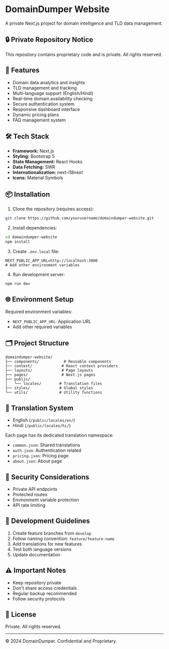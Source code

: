 # DomainDumper Website

A private Next.js project for domain intelligence and TLD data management.

## 🔒 Private Repository Notice

This repository contains proprietary code and is private. All rights reserved.

## 🚀 Features

- Domain data analytics and insights
- TLD management and tracking
- Multi-language support (English/Hindi)
- Real-time domain availability checking
- Secure authentication system
- Responsive dashboard interface
- Dynamic pricing plans
- FAQ management system

## 🛠️ Tech Stack

- **Framework:** Next.js
- **Styling:** Bootstrap 5
- **State Management:** React Hooks
- **Data Fetching:** SWR
- **Internationalization:** next-i18next
- **Icons:** Material Symbols

## 📦 Installation

1. Clone the repository (requires access):
```bash
git clone https://github.com/yourusername/domaindumper-website.git
```

2. Install dependencies:
```bash
cd domaindumper-website
npm install
```

3. Create `.env.local` file:
```env
NEXT_PUBLIC_APP_URL=http://localhost:3000
# Add other environment variables
```

4. Run development server:
```bash
npm run dev
```

## 🌐 Environment Setup

Required environment variables:
- `NEXT_PUBLIC_APP_URL`: Application URL
- Add other required variables

## 🗂️ Project Structure 

```
domaindumper-website/
├── components/           # Reusable components
├── context/             # React context providers
├── layouts/             # Page layouts
├── pages/               # Next.js pages
├── public/              
│   └── locales/        # Translation files
├── styles/             # Global styles
└── utils/              # Utility functions
```

## 🔄 Translation System

- English (`/public/locales/en/`)
- Hindi (`/public/locales/hi/`)

Each page has its dedicated translation namespace:
- `common.json`: Shared translations
- `auth.json`: Authentication related
- `pricing.json`: Pricing page
- `about.json`: About page

## 🔐 Security Considerations

- Private API endpoints
- Protected routes
- Environment variable protection
- API rate limiting

## 🧪 Development Guidelines

1. Create feature branches from `develop`
2. Follow naming convention: `feature/feature-name`
3. Add translations for new features
4. Test both language versions
5. Update documentation

## ⚠️ Important Notes

- Keep repository private
- Don't share access credentials
- Regular backup recommended
- Follow security protocols

## 📝 License

Private. All rights reserved.

---
© 2024 DomainDumper. Confidential and Proprietary.